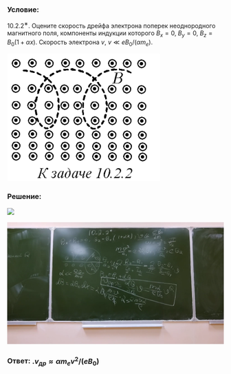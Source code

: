 ###  Условие: 

$10.2.2^{∗}.$ Оцените скорость дрейфа электрона поперек неоднородного магнитного поля, компоненты индукции которого $B_x = 0,$ $B_y = 0,$ $B_z = B_0(1 + \alpha x)$. Скорость электрона $v,$ $v \ll eB_0/(\alpha m_e)$. 

![|355x297, 67%](../../img/10.2.2/statement.png) 

###  Решение: 

![](https://www.youtube.com/embed/4I5aTH23DHQ) 

![|1920x1080, 67%](../../img/10.2.2/01.png) 

###  Ответ: $. v_{др} \approx \alpha m_ev^2/(eB_0)$ 

### 
